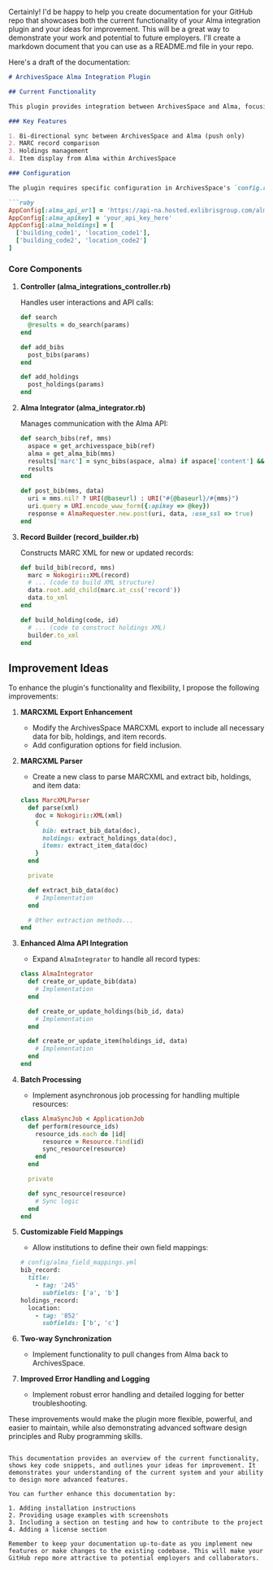 Certainly! I'd be happy to help you create documentation for your GitHub repo that showcases both the current functionality of your Alma integration plugin and your ideas for improvement. This will be a great way to demonstrate your work and potential to future employers. I'll create a markdown document that you can use as a README.md file in your repo.

Here's a draft of the documentation:

```markdown
# ArchivesSpace Alma Integration Plugin

## Current Functionality

This plugin provides integration between ArchivesSpace and Alma, focusing on MARC record synchronization and holdings management. It leverages the Alma API to perform operations and presents a user interface within ArchivesSpace for managing these integrations.

### Key Features

1. Bi-directional sync between ArchivesSpace and Alma (push only)
2. MARC record comparison
3. Holdings management
4. Item display from Alma within ArchivesSpace

### Configuration

The plugin requires specific configuration in ArchivesSpace's `config.rb` file:

```ruby
AppConfig[:alma_api_url] = 'https://api-na.hosted.exlibrisgroup.com/almaws/v1/bibs'
AppConfig[:alma_apikey] = 'your_api_key_here'
AppConfig[:alma_holdings] = [
  ['building_code1', 'location_code1'],
  ['building_code2', 'location_code2']
]
```

### Core Components

1. **Controller (alma_integrations_controller.rb)**

   Handles user interactions and API calls:

   ```ruby
   def search
     @results = do_search(params)
   end

   def add_bibs
     post_bibs(params)
   end

   def add_holdings
     post_holdings(params)
   end
   ```

2. **Alma Integrator (alma_integrator.rb)**

   Manages communication with the Alma API:

   ```ruby
   def search_bibs(ref, mms)
     aspace = get_archivesspace_bib(ref)
     alma = get_alma_bib(mms)
     results['marc'] = sync_bibs(aspace, alma) if aspace['content'] && alma['content']
     results
   end

   def post_bib(mms, data)
     uri = mms.nil? ? URI(@baseurl) : URI("#{@baseurl}/#{mms}")
     uri.query = URI.encode_www_form({:apikey => @key})
     response = AlmaRequester.new.post(uri, data, :use_ssl => true)
   end
   ```

3. **Record Builder (record_builder.rb)**

   Constructs MARC XML for new or updated records:

   ```ruby
   def build_bib(record, mms)
     marc = Nokogiri::XML(record)
     # ... (code to build XML structure)
     data.root.add_child(marc.at_css('record'))
     data.to_xml
   end

   def build_holding(code, id)
     # ... (code to construct holdings XML)
     builder.to_xml
   end
   ```

## Improvement Ideas

To enhance the plugin's functionality and flexibility, I propose the following improvements:

1. **MARCXML Export Enhancement**
   - Modify the ArchivesSpace MARCXML export to include all necessary data for bib, holdings, and item records.
   - Add configuration options for field inclusion.

2. **MARCXML Parser**
   - Create a new class to parse MARCXML and extract bib, holdings, and item data:

   ```ruby
   class MarcXMLParser
     def parse(xml)
       doc = Nokogiri::XML(xml)
       {
         bib: extract_bib_data(doc),
         holdings: extract_holdings_data(doc),
         items: extract_item_data(doc)
       }
     end

     private

     def extract_bib_data(doc)
       # Implementation
     end

     # Other extraction methods...
   end
   ```

3. **Enhanced Alma API Integration**
   - Expand `AlmaIntegrator` to handle all record types:

   ```ruby
   class AlmaIntegrator
     def create_or_update_bib(data)
       # Implementation
     end

     def create_or_update_holdings(bib_id, data)
       # Implementation
     end

     def create_or_update_item(holdings_id, data)
       # Implementation
     end
   end
   ```

4. **Batch Processing**
   - Implement asynchronous job processing for handling multiple resources:

   ```ruby
   class AlmaSyncJob < ApplicationJob
     def perform(resource_ids)
       resource_ids.each do |id|
         resource = Resource.find(id)
         sync_resource(resource)
       end
     end

     private

     def sync_resource(resource)
       # Sync logic
     end
   end
   ```

5. **Customizable Field Mappings**
   - Allow institutions to define their own field mappings:

   ```ruby
   # config/alma_field_mappings.yml
   bib_record:
     title: 
       - tag: '245'
         subfields: ['a', 'b']
   holdings_record:
     location:
       - tag: '852'
         subfields: ['b', 'c']
   ```

6. **Two-way Synchronization**
   - Implement functionality to pull changes from Alma back to ArchivesSpace.

7. **Improved Error Handling and Logging**
   - Implement robust error handling and detailed logging for better troubleshooting.

These improvements would make the plugin more flexible, powerful, and easier to maintain, while also demonstrating advanced software design principles and Ruby programming skills.
```

This documentation provides an overview of the current functionality, shows key code snippets, and outlines your ideas for improvement. It demonstrates your understanding of the current system and your ability to design more advanced features.

You can further enhance this documentation by:

1. Adding installation instructions
2. Providing usage examples with screenshots
3. Including a section on testing and how to contribute to the project
4. Adding a license section

Remember to keep your documentation up-to-date as you implement new features or make changes to the existing codebase. This will make your GitHub repo more attractive to potential employers and collaborators.

